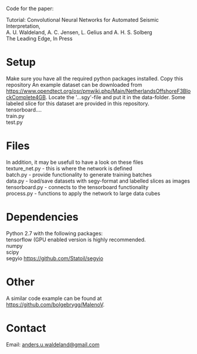 Code for the paper:

Tutorial: Convolutional Neural Networks for Automated Seismic Interpretation,<br />
A. U. Waldeland, A. C. Jensen, L. Gelius and A. H. S. Solberg <br />
The Leading Edge, In Press

# Setup
Make sure you have all the required python packages installed. Copy this repository An example dataset can be downloaded from https://www.opendtect.org/osr/pmwiki.php/Main/NetherlandsOffshoreF3BlockComplete4GB. Locate the '...sgy'-file and put it in the data-folder. Some labeled slice for this dataset are provided in this repository. <br/>
    tensorboard....<br/>
    train.py<br/>
    test.py

# Files
In addition, it may be usefull to have a look on these files<br/>
    texture_net.py - this is where the network is defined <br/>
    batch.py - provide functionality to generate training batches <br/>
    data.py - load/save datasets with segy-format and labelled slices as images <br/>
    tensorboard.py - connects to the tensorboard functionality <br/>
    process.py - functions to apply the network to large data cubes

# Dependencies
Python 2.7 with the following packages:<br />
    tensorflow (GPU enabled version is highly recommended. <br />
    numpy<br />
    scipy<br />
    segyio https://github.com/Statoil/segyio<br />
    
# Other
A similar code example can be found at https://github.com/bolgebrygg/MalenoV.

# Contact
Email: anders.u.waldeland@gmail.com
